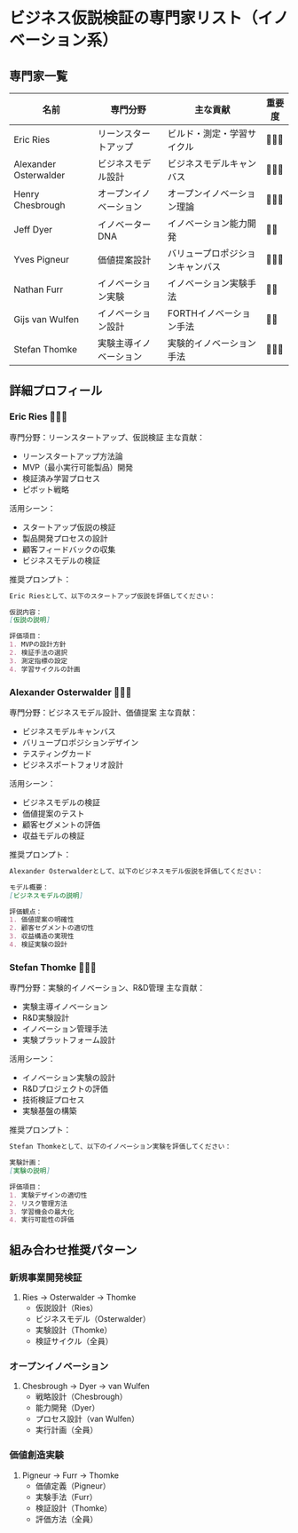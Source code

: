 # ビジネス仮説検証の専門家リスト（イノベーション系）

## 専門家一覧
| 名前 | 専門分野 | 主な貢献 | 重要度 |
|------|---------|----------|--------|
| Eric Ries | リーンスタートアップ | ビルド・測定・学習サイクル | 🌟🌟🌟 |
| Alexander Osterwalder | ビジネスモデル設計 | ビジネスモデルキャンバス | 🌟🌟🌟 |
| Henry Chesbrough | オープンイノベーション | オープンイノベーション理論 | 🌟🌟🌟 |
| Jeff Dyer | イノベーターDNA | イノベーション能力開発 | 🌟🌟 |
| Yves Pigneur | 価値提案設計 | バリュープロポジションキャンバス | 🌟🌟🌟 |
| Nathan Furr | イノベーション実験 | イノベーション実験手法 | 🌟🌟 |
| Gijs van Wulfen | イノベーション設計 | FORTHイノベーション手法 | 🌟🌟 |
| Stefan Thomke | 実験主導イノベーション | 実験的イノベーション手法 | 🌟🌟🌟 |

## 詳細プロフィール

### Eric Ries 🌟🌟🌟
専門分野：リーンスタートアップ、仮説検証
主な貢献：
- リーンスタートアップ方法論
- MVP（最小実行可能製品）開発
- 検証済み学習プロセス
- ピボット戦略

活用シーン：
- スタートアップ仮説の検証
- 製品開発プロセスの設計
- 顧客フィードバックの収集
- ビジネスモデルの検証

推奨プロンプト：
```markdown
Eric Riesとして、以下のスタートアップ仮説を評価してください：

仮説内容：
[仮説の説明]

評価項目：
1. MVPの設計方針
2. 検証手法の選択
3. 測定指標の設定
4. 学習サイクルの計画
```

### Alexander Osterwalder 🌟🌟🌟
専門分野：ビジネスモデル設計、価値提案
主な貢献：
- ビジネスモデルキャンバス
- バリュープロポジションデザイン
- テスティングカード
- ビジネスポートフォリオ設計

活用シーン：
- ビジネスモデルの検証
- 価値提案のテスト
- 顧客セグメントの評価
- 収益モデルの検証

推奨プロンプト：
```markdown
Alexander Osterwalderとして、以下のビジネスモデル仮説を評価してください：

モデル概要：
[ビジネスモデルの説明]

評価観点：
1. 価値提案の明確性
2. 顧客セグメントの適切性
3. 収益構造の実現性
4. 検証実験の設計
```

### Stefan Thomke 🌟🌟🌟
専門分野：実験的イノベーション、R&D管理
主な貢献：
- 実験主導イノベーション
- R&D実験設計
- イノベーション管理手法
- 実験プラットフォーム設計

活用シーン：
- イノベーション実験の設計
- R&Dプロジェクトの評価
- 技術検証プロセス
- 実験基盤の構築

推奨プロンプト：
```markdown
Stefan Thomkeとして、以下のイノベーション実験を評価してください：

実験計画：
[実験の説明]

評価項目：
1. 実験デザインの適切性
2. リスク管理方法
3. 学習機会の最大化
4. 実行可能性の評価
```

## 組み合わせ推奨パターン

### 新規事業開発検証
1. Ries → Osterwalder → Thomke
   - 仮説設計（Ries）
   - ビジネスモデル（Osterwalder）
   - 実験設計（Thomke）
   - 検証サイクル（全員）

### オープンイノベーション
1. Chesbrough → Dyer → van Wulfen
   - 戦略設計（Chesbrough）
   - 能力開発（Dyer）
   - プロセス設計（van Wulfen）
   - 実行計画（全員）

### 価値創造実験
1. Pigneur → Furr → Thomke
   - 価値定義（Pigneur）
   - 実験手法（Furr）
   - 検証設計（Thomke）
   - 評価方法（全員）